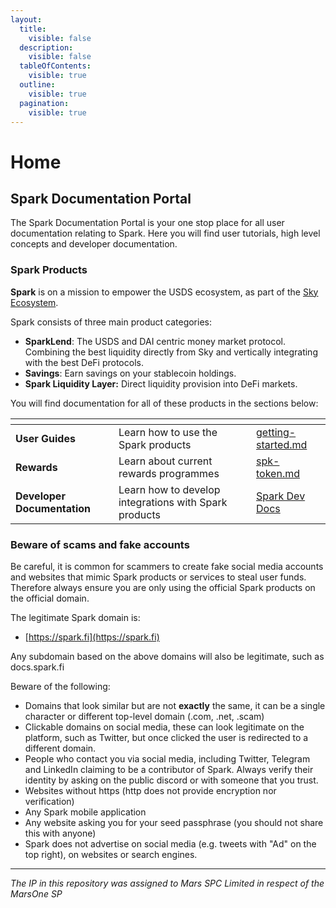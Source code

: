 ```yaml
---
layout:
  title:
    visible: false
  description:
    visible: false
  tableOfContents:
    visible: true
  outline:
    visible: true
  pagination:
    visible: true
---
```


# Home

## **Spark Documentation Portal**

The Spark Documentation Portal is your one stop place for all user documentation relating to Spark. Here you will find user tutorials, high level concepts and developer documentation.

### Spark Products

**Spark** is on a mission to empower the USDS ecosystem, as part of the [Sky Ecosystem](https://sky.money).

Spark consists of three main product categories:

* **SparkLend**: The USDS and DAI centric money market protocol. Combining the best liquidity directly from Sky and vertically integrating with the best DeFi protocols.
* **Savings**: Earn savings on your stablecoin holdings.
* **Spark Liquidity Layer:** Direct liquidity provision into DeFi markets.

You will find documentation for all of these products in the sections below:

<table data-view="cards"><thead><tr><th></th><th></th><th data-hidden data-card-target data-type="content-ref"></th></tr></thead><tbody><tr><td><strong>User Guides</strong></td><td>Learn how to use the Spark products</td><td><a href="user-guides/getting-started.md">getting-started.md</a></td></tr><tr><td><strong>Rewards</strong></td><td>Learn about current rewards programmes</td><td><a href="rewards/spk-token.md">spk-token.md</a></td></tr><tr><td><strong>Developer Documentation</strong></td><td>Learn how to develop integrations with Spark products</td><td><a href="https://app.gitbook.com/o/HdgfPReNaJoFbN7B3nr5/s/JoPOn9EuKR5wJyQRcvjo/">Spark Dev Docs</a></td></tr></tbody></table>

### Beware of scams and fake accounts

Be careful, it is common for scammers to create fake social media accounts and websites that mimic Spark products or services to steal user funds. Therefore always ensure you are only using the official Spark products on the official domain.

The legitimate Spark domain is:

* [https://spark.fi](https://spark.fi)

Any subdomain based on the above domains will also be legitimate, such as docs.spark.fi

Beware of the following:

* Domains that look similar but are not **exactly** the same, it can be a single character or different top-level domain (.com, .net, .scam)
* Clickable domains on social media, these can look legitimate on the platform, such as Twitter, but once clicked the user is redirected to a different domain.
* People who contact you via social media, including Twitter, Telegram and LinkedIn claiming to be a contributor of Spark. Always verify their identity by asking on the public discord or with someone that you trust.
* Websites without https (http does not provide encryption nor verification)
* Any Spark mobile application
* Any website asking you for your seed passphrase (you should not share this with anyone)&#x20;
* Spark does not advertise on social media (e.g. tweets with "Ad" on the top right), on websites or search engines.

***

_The IP in this repository was assigned to Mars SPC Limited in respect of the MarsOne SP_
